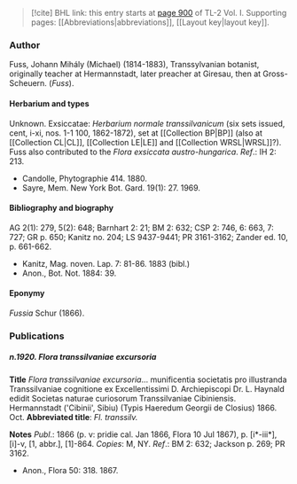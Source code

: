 > [!cite] BHL link: this entry starts at [page 900](https://www.biodiversitylibrary.org/item/103414#page/948/mode/1up) of TL-2 Vol. I.
> Supporting pages: [[Abbreviations|abbreviations]], [[Layout key|layout key]].

### Author

Fuss, Johann Mihály (Michael) (1814-1883), Transsylvanian botanist, originally teacher at Hermannstadt, later preacher at Giresau, then at Gross-Scheuern. (*Fuss*).

#### Herbarium and types

Unknown. Exsiccatae: *Herbarium normale transsilvanicum* (six sets issued, cent, i-xi, nos. 1-1 100, 1862-1872), set at [[Collection BP|BP]] (also at [[Collection CL|CL]], [[Collection LE|LE]] and [[Collection WRSL|WRSL]]?). Fuss also contributed to the *Flora exsiccata austro-hungarica*.
*Ref*.: IH 2: 213.
- Candolle, Phytographie 414. 1880.
- Sayre, Mem. New York Bot. Gard. 19(1): 27. 1969.

#### Bibliography and biography

AG 2(1): 279, 5(2): 648; Barnhart 2: 21; BM 2: 632; CSP 2: 746, 6: 663, 7: 727; GR p. 650; Kanitz no. 204; LS 9437-9441; PR 3161-3162; Zander ed. 10, p. 661-662.
- Kanitz, Mag. noven. Lap. 7: 81-86. 1883 (bibl.)
- Anon., Bot. Not. 1884: 39.

#### Eponymy

*Fussia* Schur (1866).

### Publications

##### n.1920. Flora transsilvaniae excursoria

**Title**
*Flora transsilvaniae excursoria*... munificentia societatis pro illustranda Transsilvaniae cognitione ex Excellentissimi D. Archiepiscopi Dr. L. Haynald edidit Societas naturae curiosorum Transsilvaniae Cibiniensis. Hermannstadt ('Cibinii', Sibiu) (Typis Haeredum Georgii de Closius) 1866. Oct.
**Abbreviated title**: *Fl. transsilv.*

**Notes**
*Publ*.: 1866 (p. v: pridie cal. Jan 1866, Flora 10 Jul 1867), p. \[i\*-iii\*\], \[i\]-v, \[1, abbr.\], \[1\]-864. *Copies*: M, NY.
*Ref*.: BM 2: 632; Jackson p. 269; PR 3162.
- Anon., Flora 50: 318. 1867.

